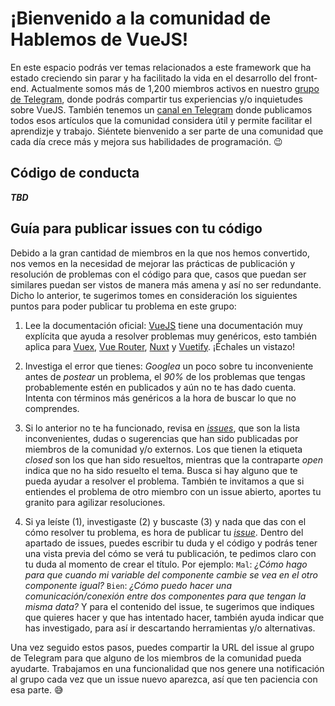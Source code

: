 # ¡Bienvenido a la comunidad de Hablemos de VueJS!

En este espacio podrás ver temas relacionados a este framework que ha estado creciendo sin parar y ha facilitado la vida en el desarrollo del front-end. Actualmente somos más de 1,200 miembros activos en nuestro [grupo de Telegram](https://t.me/vuejsEs), donde podrás compartir tus experiencias y/o inquietudes sobre VueJS. También tenemos un [canal en Telegram](https://t.me/VuejsEspCanal) donde publicamos todos esos artículos que la comunidad considera útil y permite facilitar el aprendizje y trabajo. Siéntete bienvenido a ser parte de una comunidad que cada día crece más y mejora sus habilidades de programación. 😉

## Código de conducta

_**TBD**_

## Guía para publicar issues con tu código

Debido a la gran cantidad de miembros en la que nos hemos convertido, nos vemos en la necesidad de mejorar las prácticas de publicación y resolución de problemas con el código para que, casos que puedan ser similares puedan ser vistos de manera más amena y así no ser redundante. Dicho lo anterior, te sugerimos tomes en consideración los siguientes puntos para poder publicar tu problema en este grupo:

1. Lee la documentación oficial: [VueJS](https://vuejs.org/) tiene una documentación muy explícita que ayuda a resolver problemas muy genéricos, esto también aplica para [Vuex](https://vuex.vuejs.org/), [Vue Router](https://router.vuejs.org/), [Nuxt]() y [Vuetify](https://vuetifyjs.com/es-MX/). ¡Échales un vistazo!

2. Investiga el error que tienes: _Googlea_ un poco sobre tu inconveniente antes de _postear_ un problema, el _90%_ de los problemas que tengas probablemente estén en publicados y aún no te has dado cuenta. Intenta con términos más genéricos a la hora de buscar lo que no comprendes.
3. Si lo anterior no te ha funcionado, revisa en [_issues_](https://github.com/HablemosDeVueJS/Community-data-binding/issues), que son la lista inconvenientes, dudas o sugerencias que han sido publicadas por miembros de la comunidad y/o externos. Los que tienen la etiqueta _closed_ son los que han sido resueltos, mientras que la contraparte _open_ indica que no ha sido resuelto el tema. Busca si hay alguno que te pueda ayudar a resolver el problema. También te invitamos a que si entiendes el problema de otro miembro con un issue abierto, aportes tu granito para agilizar resoluciones.
4. Si ya leíste (1), investigaste (2) y buscaste (3) y nada que das con el cómo resolver tu problema, es hora de publicar tu [_issue_](https://github.com/HablemosDeVueJS/Community-data-binding/issues). Dentro del apartado de issues, puedes escribir tu duda y el código y podrás tener una vista previa del cómo se verá tu publicación, te pedimos claro con tu duda al momento de crear el título. Por ejemplo:
`Mal`: _¿Cómo hago para que cuando mi variable del componente cambie se vea en el otro componente igual?_
`Bien`: _¿Cómo puedo hacer una comunicación/conexión entre dos componentes para que tengan la misma data?_
Y para el contenido del issue, te sugerimos que indiques que quieres hacer y que has intentado hacer, también ayuda indicar que has investigado, para así ir descartando herramientas y/o alternativas.

Una vez seguido estos pasos, puedes compartir la URL del issue al grupo de Telegram para que alguno de los miembros de la comunidad pueda ayudarte. Trabajamos en una funcionalidad que nos genere una notificación al grupo cada vez que un issue nuevo aparezca, así que ten paciencia con esa parte. 😅